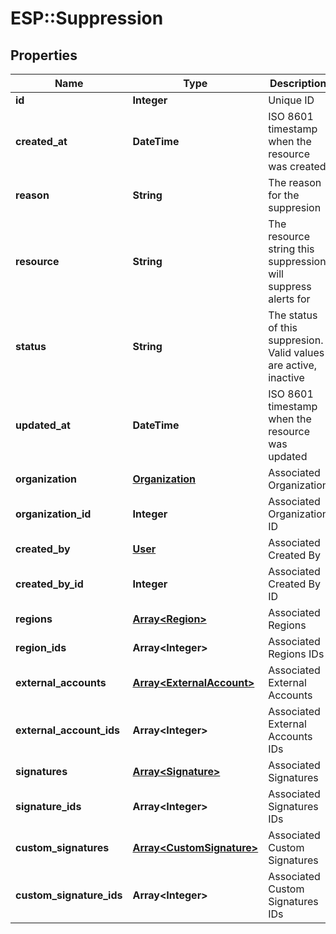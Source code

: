 # ESP::Suppression

## Properties
Name | Type | Description | Notes
------------ | ------------- | ------------- | -------------
**id** | **Integer** | Unique ID | [optional] 
**created_at** | **DateTime** | ISO 8601 timestamp when the resource was created | [optional] 
**reason** | **String** | The reason for the suppresion | [optional] 
**resource** | **String** | The resource string this suppression will suppress alerts for | [optional] 
**status** | **String** | The status of this suppresion. Valid values are active, inactive | [optional] 
**updated_at** | **DateTime** | ISO 8601 timestamp when the resource was updated | [optional] 
**organization** | [**Organization**](Organization.md) | Associated Organization | [optional] 
**organization_id** | **Integer** | Associated Organization ID | [optional] 
**created_by** | [**User**](User.md) | Associated Created By | [optional] 
**created_by_id** | **Integer** | Associated Created By ID | [optional] 
**regions** | [**Array&lt;Region&gt;**](Region.md) | Associated Regions | [optional] 
**region_ids** | **Array&lt;Integer&gt;** | Associated Regions IDs | [optional] 
**external_accounts** | [**Array&lt;ExternalAccount&gt;**](ExternalAccount.md) | Associated External Accounts | [optional] 
**external_account_ids** | **Array&lt;Integer&gt;** | Associated External Accounts IDs | [optional] 
**signatures** | [**Array&lt;Signature&gt;**](Signature.md) | Associated Signatures | [optional] 
**signature_ids** | **Array&lt;Integer&gt;** | Associated Signatures IDs | [optional] 
**custom_signatures** | [**Array&lt;CustomSignature&gt;**](CustomSignature.md) | Associated Custom Signatures | [optional] 
**custom_signature_ids** | **Array&lt;Integer&gt;** | Associated Custom Signatures IDs | [optional] 


